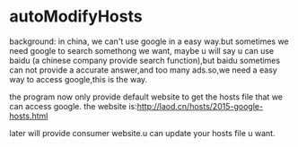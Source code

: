 # autoModifyHosts
background: in china, we can't use google in a easy way.but sometimes we need google to search somethong we want, maybe u will say
u can use baidu (a chinese company provide search function),but baidu sometimes can not provide a accurate answer,and too many ads.so,we 
need a easy way to access google,this is the way.

the program now only provide default website to get the hosts file that we can access google.
the website is:http://laod.cn/hosts/2015-google-hosts.html

later will provide consumer website.u can update your hosts file u want.
